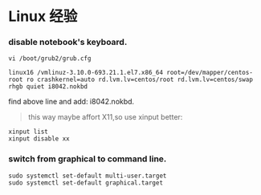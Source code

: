 # Linux 经验
### disable notebook's keyboard.
    vi /boot/grub2/grub.cfg
  
    linux16 /vmlinuz-3.10.0-693.21.1.el7.x86_64 root=/dev/mapper/centos-root ro crashkernel=auto rd.lvm.lv=centos/root rd.lvm.lv=centos/swap rhgb quiet i8042.nokbd 
  
find above line and add: i8042.nokbd.
  
> this way maybe affort X11,so use xinput better:

    xinput list
    xinput disable xx

### switch from graphical to command line.
    sudo systemctl set-default multi-user.target
    sudo systemctl set-default graphical.target


